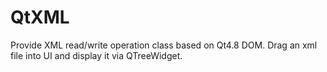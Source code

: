# QtXML
Provide XML read/write operation class based on Qt4.8 DOM. Drag an xml file into UI and display it via QTreeWidget.  
